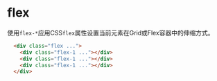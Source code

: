 # flex

使用`flex-*`应用CSS`flex`属性设置当前元素在Grid或Flex容器中的伸缩方式。

<script setup>
  const flexJson = [
    'flex-1',
    'flex-initial',
    'flex-none',
  ];
</script>

<template v-for="item in flexJson">
  <h3>{{item}}</h3>
  <Example>
    <div :class="item === 'flex-initial' ? 'w-48' : 'w-full' " class="flex gap-3 mt-3 mt-4 -bg-stripes-blue" >
      <div :class="item" v-for="index in 3" class="bg-primary w-24 h-16">
        <div class="mt-5 text-canvas text-center">24 * 16</div>
      </div>
    </div>
    <div class="text-center">{{item.name}}</div>
  </Example>
</template>

```html
  <div class="flex ...">
    <div class="flex-1 ..."></div>
    <div class="flex-1 ..."></div>
    <div class="flex-1 ..."></div>
  </div>
```
